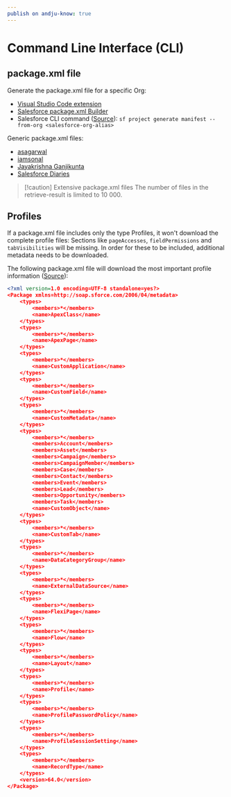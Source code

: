 ```yaml
---
publish on andju-know: true
---
```

# Command Line Interface (CLI)
## package.xml file
Generate the package.xml file for a specific Org:

- [Visual Studio Code extension](https://marketplace.visualstudio.com/items?itemName=VignaeshRamA.sfdx-package-xml-generator)
- [Salesforce package.xml Builder](https://packagebuilder.herokuapp.com/)
- Salesforce CLI command ([Source](https://www.asagarwal.com/generate-package-xml-for-your-salesforce-org-with-a-single-command/)): `sf project generate manifest --from-org <salesforce-org-alias>`

Generic package.xml files:

- [asagarwal](https://github.com/asagarwal/salesforce-package-xml/blob/main/package-all-metadata-v53.xml)
- [iamsonal](https://gist.github.com/iamsonal/1f4a97d9bdec14248613e8675ccf5981)
- [Jayakrishna Ganjikunta](https://jayakrishnasfdc.wordpress.com/2020/12/25/salesforce-metadata-xml-file-retrieve-deploy-components/)
- [Salesforce Diaries](https://salesforcediaries.com/2019/09/09/xml-package-to-retrieve-metadata-from-org/)


> [!caution] Extensive package.xml files
> The number of files in the retrieve-result is limited to 10 000.

## Profiles
If a package.xml file includes only the type Profiles, it won't download the complete profile files: Sections like `pageAccesses`, `fieldPermissions` and `tabVisibilities` will be missing. In order for these to be included, additional metadata needs to be downloaded.

The following package.xml file will download the most important profile information ([Source](https://github.com/asagarwal/salesforce-package-xml/blob/main/package-all-metadata-v53.xml)):
```xml
<?xml version=1.0 encoding=UTF-8 standalone=yes?>
<Package xmlns=http://soap.sforce.com/2006/04/metadata>
    <types>
        <members>*</members>
        <name>ApexClass</name>
    </types>
    <types>
        <members>*</members>
        <name>ApexPage</name>
    </types>
    <types>
        <members>*</members>
        <name>CustomApplication</name>
    </types>
    <types>
        <members>*</members>
        <name>CustomField</name>
    </types>
    <types>
        <members>*</members>
        <name>CustomMetadata</name>
    </types>
	<types>
		<members>*</members>
		<members>Account</members>
		<members>Asset</members>
		<members>Campaign</members>
		<members>CampaignMember</members>
		<members>Case</members>
		<members>Contact</members>
		<members>Event</members>
		<members>Lead</members>
		<members>Opportunity</members>
		<members>Task</members>
		<name>CustomObject</name>
	</types>
    <types>
        <members>*</members>
        <name>CustomTab</name>
    </types>
    <types>
        <members>*</members>
        <name>DataCategoryGroup</name>
    </types>
    <types>
        <members>*</members>
        <name>ExternalDataSource</name>
    </types>
    <types>
        <members>*</members>
        <name>FlexiPage</name>
    </types>
    <types>
        <members>*</members>
        <name>Flow</name>
    </types>
    <types>
        <members>*</members>
        <name>Layout</name>
    </types>
    <types>
        <members>*</members>
        <name>Profile</name>
    </types>
    <types>
        <members>*</members>
        <name>ProfilePasswordPolicy</name>
    </types>
    <types>
        <members>*</members>
        <name>ProfileSessionSetting</name>
    </types>
    <types>
        <members>*</members>
        <name>RecordType</name>
    </types>
    <version>64.0</version>
</Package>
```